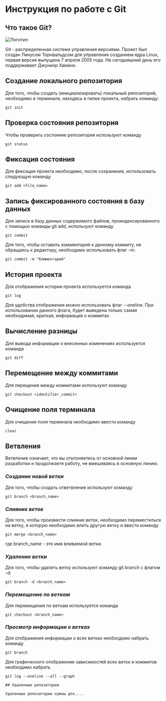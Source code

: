 # **Инструкция по работе с Git**
## **Что такое Git?**
![Логотип](git.jpg)

Git - распределенная система управления версиями. Проект был создан Линусом Торнвальдсом для управления созданием ядра Linux, первая версия выпущена 7 апреля 2005 года. На сегодняшний день его поддерживает Джуниор Хамано.

## **Создание локального репозитория**
Для того, чтобы создать (инициализировать) локальный репозиторий, необходимо в терминале, находясь в папке проекта, набрать команду:

    git init
## **Проверка состояния репозитория**
Чтобы проверить состояние репозитория используют команду

    git status
## **Фиксация состояния**
Для фиксации проекта необходимо, после сохранения, использовать следующую команду

    git add <file_name>
## **Запись фиксированного состояния в базу данных**
Для записи в базу данных содержимого файлов, проиндексированного с помощью команды git add, используют команду

    git commit
Для того, чтобы оставить комментарий к данному коммиту, не обращаясь к редактору, необходимо использовать флаг -m:

    git commit -m "Комментарий"
## **История проекта**
Для отображения истории проекта используется команда

    git log
Для удобства отображения можно использовать флаг --oneline. При использовании данного флага, будет выведена только самая необходимая, краткая, информация о коммитах.
## **Вычисление разницы**
Для вывода информации о внесенных изменениях используется команда

    git diff
## **Перемещение между коммитами**
Для перещения между коммитами используют команду

    git checkout <identifier_commit>
## **Очищение поля терминала**
Для очищения поля терминала необходимо ввести команду

    clear
## **Ветвления**
Ветвление означает, что вы отклоняетесь от основной линии разработки и продолжаете работу, не вмешиваясь в основную линию.
### *Создание новой ветки*
Для того, чтобы создать ответвление используют команду

    git branch <branch_name>
### *Слияние веток*
Для того, чтобы произвести слияние веток, необходимо переместиться на ветку, в которую необходимо влить другую ветку и ввести команду

    git merge <branch_name>
где branch_name - это имя вливаемой ветки.
### *Удаление ветки*
Для того, чтобы удалить ветку используют команду git branch с флагом -d:

    git branch -d <branch_name>
### *Перемещение по веткам*
Для перемещения по веткам используется команда

    git checkout <branch_name>
### *Просмотр информации о ветках*
Для отображения информации о всех ветках необходимо набрать команду

    git branch

Для графического отображения зависимостей всех веток и коммитов необходимо набрать

    git log --oneline --all --graph

    ## Удаленные репозитории
    
    Удаленные репозитории нужны для.... 
